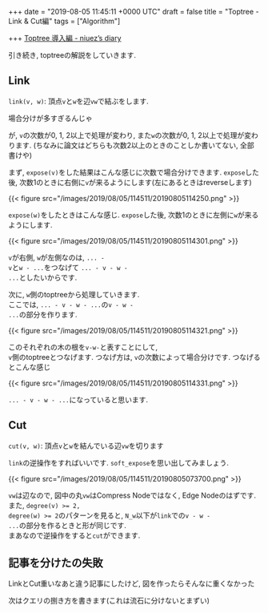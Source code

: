 
+++
date = "2019-08-05 11:45:11 +0000 UTC"
draft = false
title = "Toptree - Link & Cut編"
tags = ["Algorithm"]

+++
[Toptree 導入編 - niuez’s diary](https://niuez.hatenablog.com/entry/2019/08/04/191420)

引き続き, toptreeの解説をしていきます.

## Link

<code>link(v, w)</code>: 頂点<code>v</code>と<code>w</code>を辺<code>vw</code>で結ぶをします.

場合分けが多すぎるんじゃ

が, <code>v</code>の次数が0, 1, 2以上で処理が変わり, また<code>w</code>の次数が0, 1, 2以上で処理が変わります. (ちなみに論文はどちらも次数2以上のときのことしか書いてない, 全部書けや)

まず, <code>expose(v)</code>をした結果はこんな感じに次数で場合分けできます. <code>expose</code>した後, 次数1のときに右側に<code>v</code>が来るようにします(左にあるときはreverseします)

{{< figure src="/images/2019/08/05/114511/20190805114250.png"  >}}

<code>expose(w)</code>をしたときはこんな感じ. <code>expose</code>した後, 次数1のときに左側に<code>w</code>が来るようにします.

{{< figure src="/images/2019/08/05/114511/20190805114301.png"  >}}

<code>v</code>が右側, <code>w</code>が左側なのは, <code>... - v</code>と<code>w - ...</code>をつなげて <code>... - v - w - ...</code>としたいからです.

次に, <code>w</code>側のtoptreeから処理していきます.<br/>
ここでは, <code>... - v - w - ...</code>の<code>v - w - ...</code>の部分を作ります.

{{< figure src="/images/2019/08/05/114511/20190805114321.png"  >}}

このそれぞれの木の根を<code>v-w-</code>と表すことにして,<br/>
<code>v</code>側のtoptreeとつなげます. つなげ方は, <code>v</code>の次数によって場合分けです. つなげるとこんな感じ

{{< figure src="/images/2019/08/05/114511/20190805114331.png"  >}}

<code>... - v - w - ...</code>になっていると思います.

## Cut

<code>cut(v, w)</code>: 頂点<code>v</code>と<code>w</code>を結んでいる辺<code>vw</code>を切ります

<code>link</code>の逆操作をすればいいです.
<code>soft_expose</code>を思い出してみましょう.

{{< figure src="/images/2019/08/05/114511/20190805073700.png"  >}}

<code>vw</code>は辺なので, 図中の丸<code>vw</code>はCompress Nodeではなく, Edge Nodeのはずです.
また, <code>degree(v) >= 2, degree(w) >= 2</code>のパターンを見ると, <code>N_w</code>以下が<code>link</code>での<code>v - w - ...</code>の部分を作るときと形が同じです.<br/>
まあなので逆操作をすると<code>cut</code>ができます.

## 記事を分けたの失敗

LinkとCut重いなあと違う記事にしたけど, 図を作ったらそんなに重くなかった

次はクエリの捌き方を書きます(これは流石に分けないとまずい)



